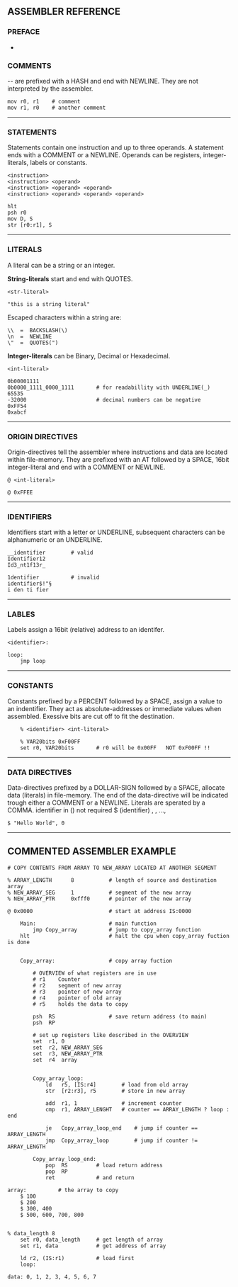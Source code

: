 ## ASSEMBLER REFERENCE

### PREFACE
-

### COMMENTS
-- are prefixed with a HASH and end with NEWLINE.
They are not interpreted by the assembler.

    mov r0, r1    # comment
    mov r1, r0    # another comment
---

### STATEMENTS
Statements contain one instruction and up to three operands.
A statement ends with a COMMENT or a NEWLINE.
Operands can be registers, integer-literals, labels or constants.

    <instruction>
    <instruction> <operand>
    <instruction> <operand> <operand>
    <instruction> <operand> <operand> <operand>

    hlt
    psh r0
    mov D, S
    str [r0:r1], S
---

### LITERALS
A literal can be a string or an integer.

**String-literals** start and end with QUOTES.

    <str-literal>

    "this is a string literal"

Escaped characters within a string are:
    
    \\  =  BACKSLASH(\) 
    \n  =  NEWLINE
    \"  =  QUOTES(")

**Integer-literals** can be Binary, Decimal or Hexadecimal.
    
    <int-literal>

    0b00001111
    0b0000_1111_0000_1111       # for readabillity with UNDERLINE(_)
    65535
    -32000                      # decimal numbers can be negative
    0xFF54
    0xabcf
--- 

### ORIGIN DIRECTIVES
Origin-directives tell the assembler where instructions and data are 
located within file-memory. They are prefixed with an AT followed by a 
SPACE, 16bit integer-literal and end with a COMMENT or NEWLINE.
    
    @ <int-literal>

    @ 0xFFEE 
---

### IDENTIFIERS
Identifiers start with a letter or UNDERLINE, subsequent characters
can be alphanumeric or an UNDERLINE.
    
    __identifier        # valid
    Identifier12
    Id3_nt1f13r_

    1dentifier          # invalid
    identifier$!"§      
    i den ti fier
---

### LABLES
Labels assign a 16bit (relative) address to an identifer.

    <identifier>:

    loop:
        jmp loop
---

### CONSTANTS
Constants prefixed by a PERCENT followed by a SPACE, assign a value to 
an indentifier. They act as absolute-addresses or immediate values when 
assembled. Exessive bits are cut off to fit the destination.

        % <identifier> <int-literal>

        % VAR20bits 0xF00FF
        set r0, VAR20bits       # r0 will be 0x00FF   NOT 0xF00FF !!
---

### DATA DIRECTIVES
Data-directives prefixed by a DOLLAR-SIGN followed by a SPACE, 
allocate data (literals) in file-memory. The end of the data-directive will 
be indicated trough either a COMMENT or a NEWLINE.
Literals are sperated by a COMMA.
identifier in () not required
    $ (identifier) <literal>, <literal>, ..., <literal>
    
    $ "Hello World", 0
---

## COMMENTED ASSEMBLER EXAMPLE
    # COPY CONTENTS FROM ARRAY TO NEW_ARRAY LOCATED AT ANOTHER SEGMENT
    
    % ARRAY_LENGTH      8           # length of source and destination array
    % NEW_ARRAY_SEG     1           # segment of the new array
    % NEW_ARRAY_PTR     0xfff0      # pointer of the new array

    @ 0x0000                        # start at address IS:0000

        Main:                       # main function
            jmp Copy_array          # jump to copy_array function
        hlt                         # halt the cpu when copy_array fuction is done
        

        Copy_array:                 # copy array fuction
            
            # OVERVIEW of what registers are in use
            # r1    Counter 
            # r2    segment of new array
            # r3    pointer of new array
            # r4    pointer of old array
            # r5    holds the data to copy
            
            psh  RS                 # save return address (to main)
            psh  RP
        
            # set up registers like described in the OVERVIEW
            set  r1, 0
            set  r2, NEW_ARRAY_SEG
            set  r3, NEW_ARRAY_PTR
            set  r4  array
            

            Copy_array_loop:
                ld   r5, [IS:r4]        # load from old array
                str  [r2:r3], r5        # store in new array
                
                add  r1, 1              # increment counter
                cmp  r1, ARRAY_LENGHT   # counter == ARRAY_LENGTH ? loop : end
                
                je   Copy_array_loop_end    # jump if counter == ARRAY_LENGTH
                jmp  Copy_array_loop        # jump if counter != ARRAY_LENGTH

            Copy_array_loop_end:
                pop  RS         # load return address
                pop  RP     
                ret             # and return
                    
    array:          # the array to copy
        $ 100 
        $ 200
        $ 300, 400
        $ 500, 600, 700, 800


    % data_length 8
        set r0, data_length     # get length of array
        set r1, data            # get address of array

        ld r2, (IS:r1)          # load first 
        loop:

    data: 0, 1, 2, 3, 4, 5, 6, 7
